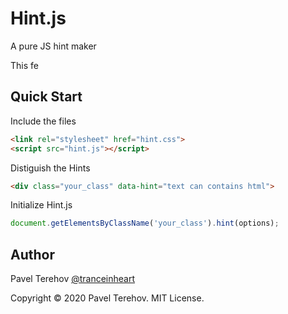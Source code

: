 # Hint.js
A pure JS hint maker

This fe

## Quick Start

Include the files

```html
<link rel="stylesheet" href="hint.css">
<script src="hint.js"></script>
```

Distiguish the Hints

```html
<div class="your_class" data-hint="text can contains html">
```

Initialize Hint.js

```js
document.getElementsByClassName('your_class').hint(options);
```

## Author

Pavel Terehov [@tranceinheart](https://instagram.com/tranceinheart)

Copyright &copy; 2020 Pavel Terehov. MIT License.